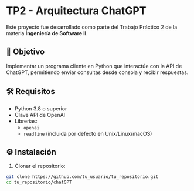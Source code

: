 # TP2 - Arquitectura ChatGPT

Este proyecto fue desarrollado como parte del Trabajo Práctico 2 de la materia **Ingeniería de Software II**.

## 📌 Objetivo

Implementar un programa cliente en Python que interactúe con la API de ChatGPT, permitiendo enviar consultas desde consola y recibir respuestas.

## 🛠️ Requisitos

- Python 3.8 o superior
- Clave API de OpenAI
- Librerías:
  - `openai`
  - `readline` (incluida por defecto en Unix/Linux/macOS)

## ⚙️ Instalación

1. Clonar el repositorio:

```bash
git clone https://github.com/tu_usuario/tu_repositorio.git
cd tu_repositorio/chatGPT
